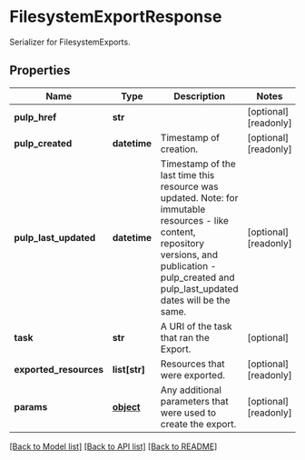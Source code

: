 # FilesystemExportResponse

Serializer for FilesystemExports.
## Properties
Name | Type | Description | Notes
------------ | ------------- | ------------- | -------------
**pulp_href** | **str** |  | [optional] [readonly] 
**pulp_created** | **datetime** | Timestamp of creation. | [optional] [readonly] 
**pulp_last_updated** | **datetime** | Timestamp of the last time this resource was updated. Note: for immutable resources - like content, repository versions, and publication - pulp_created and pulp_last_updated dates will be the same. | [optional] [readonly] 
**task** | **str** | A URI of the task that ran the Export. | [optional] 
**exported_resources** | **list[str]** | Resources that were exported. | [optional] [readonly] 
**params** | [**object**](.md) | Any additional parameters that were used to create the export. | [optional] [readonly] 

[[Back to Model list]](../README.md#documentation-for-models) [[Back to API list]](../README.md#documentation-for-api-endpoints) [[Back to README]](../README.md)


